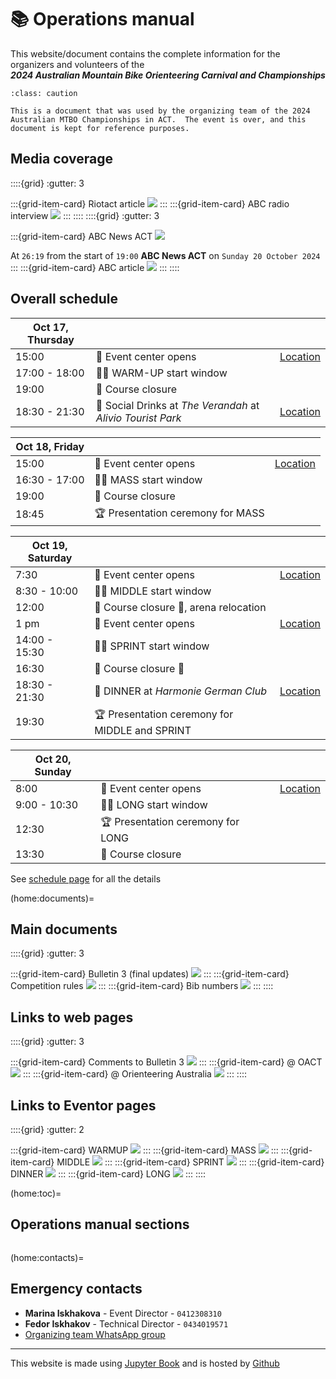 # 📚 Operations manual

This website/document contains the complete information for the organizers and volunteers of the  
***2024 Australian Mountain Bike Orienteering Carnival and Championships***

```{admonition} Past event
:class: caution

This is a document that was used by the organizing team of the 2024 Australian MTBO Championships in ACT.  The event is over, and this document is kept for reference purposes.
```


## Media coverage

::::{grid}
:gutter: 3

:::{grid-item-card} Riotact article
<a href="https://the-riotact.com/the-largest-mountain-bike-carnival-australia-has-ever-seen-is-rolling-into-canberra-and-youre-invited/816200"><img src="_static/media/riotact.png"></a>
:::
:::{grid-item-card} ABC radio interview
<a href="" target=_blank><img src="_static/media/abc_listen.png"></a>
:::
::::
::::{grid}
:gutter: 3

:::{grid-item-card} ABC News ACT
<a href="https://iview.abc.net.au/video/NU2404C294S00" target=_blank><img src="_static/media/abc_news.png"></a>

At `26:19` from the start of `19:00` **ABC News ACT** on `Sunday 20 October 2024`
:::
:::{grid-item-card} ABC article
<a href="https://www.abc.net.au/news/2024-10-21/sport-mountain-bike-orienteering/104497898" target=_blank><img src="_static/media/abc_article.png"></a>
:::
::::



## Overall schedule

| **Oct 17, Thursday** | | |
|--|--|--|
| 15:00 | 🎪 Event center opens | [Location](https://maps.app.goo.gl/RkufTrcQbvMn9bMF6) |
| 17:00 - 18:00 | 🚴‍♀️ WARM-UP start window | |
| 19:00 | 🏁 Course closure | |
| 18:30 - 21:30 | 🍷 Social Drinks at *The Verandah* at *Alivio Tourist Park* | [Location](https://maps.app.goo.gl/Wte5veujM1qiDF4T9) |

| **Oct 18, Friday** | | |
|--|--|--|
| 15:00 | 🎪 Event center opens | [Location](https://maps.app.goo.gl/caWZitWLByRsVxT79) |
| 16:30 - 17:00 | 🚴‍♀️ MASS start window | |
| 19:00 | 🏁 Course closure | |
| 18:45 | 🏆 Presentation ceremony for MASS | |

| **Oct 19, Saturday** | | |
|--|--|--|
| 7:30 | 🎪 Event center opens | [Location](https://maps.app.goo.gl/2cXzt4ywia9G6Hj77) |
| 8:30 - 10:00 | 🚴‍♀️ MIDDLE start window | |
| 12:00 | 🏁 Course closure 🏁, arena relocation | |
| 1 pm | 🎪 Event center opens | [Location](https://maps.app.goo.gl/PX7dE2mznda9W7Q49) |
| 14:00 - 15:30 | 🚴‍♀️ SPRINT start window | |
| 16:30 | 🏁 Course closure 🏁 | |
| 18:30 - 21:30 | 🍷 DINNER at *Harmonie German Club* | [Location](https://maps.app.goo.gl/RzJVPCCobYroMax18) |
| 19:30 | 🏆 Presentation ceremony for MIDDLE and SPRINT | |

| **Oct 20, Sunday** | | |
|--|--|--|
| 8:00 | 🎪 Event center opens | [Location](https://maps.app.goo.gl/UvWwtsQ32WtoRC1T6) |
| 9:00 - 10:30 | 🚴‍♀️ LONG start window | |
| 12:30 | 🏆 Presentation ceremony for LONG | |
| 13:30 | 🏁 Course closure | |

See [schedule page](01.schedule.md) for all the details


(home:documents)=
## Main documents

::::{grid}
:gutter: 3

:::{grid-item-card} Bulletin 3 (final updates)
<a href="_static/pdf/bulletin3prime.pdf"><img src="_static/pdf/bulletin3prime_front.png"></a>
:::
:::{grid-item-card} Competition rules
<a href="_static/pdf/209-2024MountainBikeOrienteeringCompetitionRules-OperationsGuideEd6.pdf"><img src="_static/pdf/209-2024MountainBikeOrienteeringCompetitionRules-OperationsGuideEd6_front.png"></a>
:::
:::{grid-item-card} Bib numbers
<a href="_static/lists/bibs.pdf"><img src="_static/lists/bibs_front.png"></a>
:::
::::

## Links to web pages

::::{grid}
:gutter: 3

:::{grid-item-card} Comments to Bulletin 3
<a href="https://docs.google.com/document/d/1wwht_mry4evapyWD3GVPYX5D3rnNsPMb9IQBj2Z0tBk/edit?usp=sharing"><img src="_static/pdf/bulletin3_online.png"></a>
:::
:::{grid-item-card} @ OACT
<a href="https://act.orienteering.asn.au/event-series/mountain-bike-orienteering/2024-australian-mtbo-championships/" target=_blank><img src="_static/pdf/oact_web.png"></a>
:::
:::{grid-item-card} @ Orienteering Australia
<a href="https://ausmtbochamps2024.orienteering.asn.au/" target=_blank><img src="_static/pdf/orienteering_aus_web.png"></a>
:::
::::

## Links to Eventor pages

::::{grid}
:gutter: 2

:::{grid-item-card} WARMUP
<a href="https://eventor.orienteering.asn.au/Events/Show/19686" target=_blank><img src="_static/pdf/eventor.png"></a>
:::
:::{grid-item-card} MASS
<a href="https://eventor.orienteering.asn.au/Events/Show/19100" target=_blank><img src="_static/pdf/eventor.png"></a>
:::
:::{grid-item-card} MIDDLE
<a href="https://eventor.orienteering.asn.au/Events/Show/19101" target=_blank><img src="_static/pdf/eventor.png"></a>
:::
:::{grid-item-card} SPRINT
<a href="https://eventor.orienteering.asn.au/Events/Show/19102" target=_blank><img src="_static/pdf/eventor.png"></a>
:::
:::{grid-item-card} DINNER
<a href="https://eventor.orienteering.asn.au/Events/Show/19687" target=_blank><img src="_static/pdf/eventor.png"></a>
:::
:::{grid-item-card} LONG
<a href="https://eventor.orienteering.asn.au/Events/Show/19103" target=_blank><img src="_static/pdf/eventor.png"></a>
:::
::::


(home:toc)=
## Operations manual sections

```{tableofcontents}
```

(home:contacts)=
## Emergency contacts

- **Marina Iskhakova** - Event Director - `0412308310`
- **Fedor Iskhakov** - Technical Director - `0434019571`
- [Organizing team WhatsApp group](https://chat.whatsapp.com/FrbzM8oWHClJEl05EylQBj)

---

This website is made using [Jupyter Book](https://jupyterbook.org/en/stable/intro.html) and is hosted by [Github](https://github.com/fediskhakov/mtbo2024champ)
